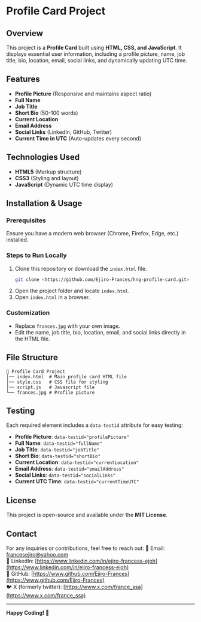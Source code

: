 # Profile Card Project

## Overview

This project is a **Profile Card** built using **HTML, CSS, and JavaScript**. It displays essential user information, including a profile picture, name, job title, bio, location, email, social links, and dynamically updating UTC time.

## Features

- **Profile Picture** (Responsive and maintains aspect ratio)
- **Full Name**
- **Job Title**
- **Short Bio** (50-100 words)
- **Current Location**
- **Email Address**
- **Social Links** (LinkedIn, GitHub, Twitter)
- **Current Time in UTC** (Auto-updates every second)

## Technologies Used

- **HTML5** (Markup structure)
- **CSS3** (Styling and layout)
- **JavaScript** (Dynamic UTC time display)

## Installation & Usage

### Prerequisites

Ensure you have a modern web browser (Chrome, Firefox, Edge, etc.) installed.

### Steps to Run Locally

1. Clone this repository or download the `index.html` file.
   ```sh
   git clone <https://github.com/Ejiro-Frances/hng-profile-card.git>
   ```
2. Open the project folder and locate `index.html`.
3. Open `index.html` in a browser.

### Customization

- Replace `frances.jpg` with your own image.
- Edit the name, job title, bio, location, email, and social links directly in the HTML file.

## File Structure

```
📂 Profile Card Project
│── index.html  # Main profile card HTML file
│── style.css   # CSS file for styling
│── script.js   # Javascript file
└── frances.jpg # Profile picture
```

## Testing

Each required element includes a `data-testid` attribute for easy testing:

- **Profile Picture**: `data-testid="profilePicture"`
- **Full Name**: `data-testid="fullName"`
- **Job Title**: `data-testid="jobTitle"`
- **Short Bio**: `data-testid="shortBio"`
- **Current Location**: `data-testid="currentLocation"`
- **Email Address**: `data-testid="emailAddress"`
- **Social Links**: `data-testid="socialLinks"`
- **Current UTC Time**: `data-testid="currentTimeUTC"`

## License

This project is open-source and available under the **MIT License**.

## Contact

For any inquiries or contributions, feel free to reach out:
📧 Email: francesejiro@yahoo.com  
🔗 LinkedIn: [https://www.linkedin.com/in/ejiro-francess-ejoh](https://www.linkedin.com/in/ejiro-francess-ejoh)  
🐙 GitHub: [https://www.github.com/Ejiro-Frances](https://www.github.com/Ejiro-Frances)  
🐦 X (formerly twitter): [https://www.x.com/france_ssa](https://www.x.com/france_ssa)

---

**Happy Coding! 🚀**
